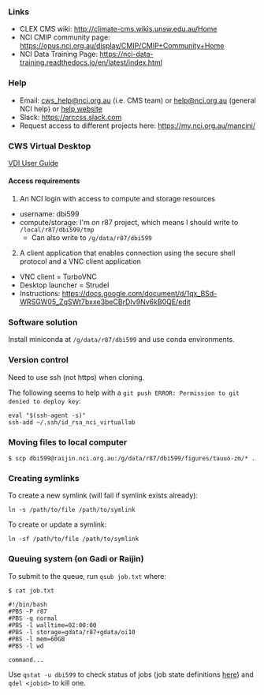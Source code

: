 ### Links

* CLEX CMS wiki: http://climate-cms.wikis.unsw.edu.au/Home 
* NCI CMIP community page: https://opus.nci.org.au/display/CMIP/CMIP+Community+Home
* NCI Data Training Page: https://nci-data-training.readthedocs.io/en/latest/index.html

### Help

* Email: cws_help@nci.org.au (i.e. CMS team) or help@nci.org.au (general NCI help) or [help website](https://track.nci.org.au/servicedesk/customer/portals)
* Slack: https://arccss.slack.com
* Request access to different projects here: https://my.nci.org.au/mancini/

### CWS Virtual Desktop

[VDI User Guide](https://opus.nci.org.au/display/Help/VDI+User+Guide)

#### Access requirements

1. An NCI login with access to compute and storage resources
   
  * username: dbi599
  * compute/storage: I'm on r87 project, which means I should write to `/local/r87/dbi599/tmp`
    * Can also write to `/g/data/r87/dbi599`

2. A client application that enables connection using the secure shell protocol and a VNC client application
 
  * VNC client = TurboVNC  
  * Desktop launcher = Strudel  
  * Instructions: https://docs.google.com/document/d/1qx_BSd-WRSGW05_ZqSWt7bxxe3beCBrDIv9Nv6kB0QE/edit  
  
### Software solution

Install miniconda at `/g/data/r87/dbi599` and use conda environments.

### Version control

Need to use ssh (not https) when cloning.  
  
The following seems to help with a `git push ERROR: Permission to git denied to deploy key`:  
```
eval "$(ssh-agent -s)"  
ssh-add ~/.ssh/id_rsa_nci_virtuallab
``` 

### Moving files to local computer  

```
$ scp dbi599@raijin.nci.org.au:/g/data/r87/dbi599/figures/tauuo-zm/* .
```
  
### Creating symlinks

To create a new symlink (will fail if symlink exists already):  
```
ln -s /path/to/file /path/to/symlink
```   

To create or update a symlink:  
```
ln -sf /path/to/file /path/to/symlink
```  

### Queuing system (on Gadi or Raijin)

To submit to the queue, run `qsub job.txt` where:
```
$ cat job.txt

#!/bin/bash
#PBS -P r87
#PBS -q normal
#PBS -l walltime=02:00:00
#PBS -l storage=gdata/r87+gdata/oi10
#PBS -l mem=60GB
#PBS -l wd

command...

```
Use `qstat -u dbi599` to check status of jobs (job state definitions [here](https://www.jlab.org/hpc/PBS/qstat.html)) and `qdel <jobid>` to kill one.
  
